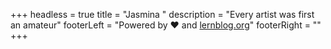 +++
headless = true
title = "Jasmina "
description = "Every artist was first an amateur"
footerLeft = "Powered by ❤️ and [lernblog.org](https://www.lernblog.org)"
footerRight = ""
+++
